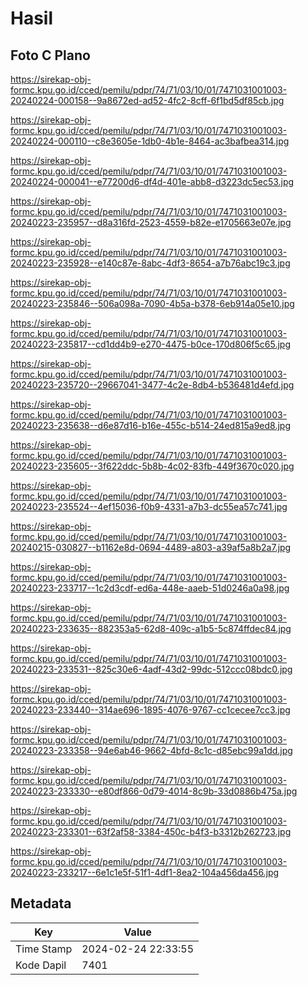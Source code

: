 # Hasil

## Foto C Plano

https://sirekap-obj-formc.kpu.go.id/cced/pemilu/pdpr/74/71/03/10/01/7471031001003-20240224-000158--9a8672ed-ad52-4fc2-8cff-6f1bd5df85cb.jpg

https://sirekap-obj-formc.kpu.go.id/cced/pemilu/pdpr/74/71/03/10/01/7471031001003-20240224-000110--c8e3605e-1db0-4b1e-8464-ac3bafbea314.jpg

https://sirekap-obj-formc.kpu.go.id/cced/pemilu/pdpr/74/71/03/10/01/7471031001003-20240224-000041--e77200d6-df4d-401e-abb8-d3223dc5ec53.jpg

https://sirekap-obj-formc.kpu.go.id/cced/pemilu/pdpr/74/71/03/10/01/7471031001003-20240223-235957--d8a316fd-2523-4559-b82e-e1705663e07e.jpg

https://sirekap-obj-formc.kpu.go.id/cced/pemilu/pdpr/74/71/03/10/01/7471031001003-20240223-235928--e140c87e-8abc-4df3-8654-a7b76abc19c3.jpg

https://sirekap-obj-formc.kpu.go.id/cced/pemilu/pdpr/74/71/03/10/01/7471031001003-20240223-235846--506a098a-7090-4b5a-b378-6eb914a05e10.jpg

https://sirekap-obj-formc.kpu.go.id/cced/pemilu/pdpr/74/71/03/10/01/7471031001003-20240223-235817--cd1dd4b9-e270-4475-b0ce-170d806f5c65.jpg

https://sirekap-obj-formc.kpu.go.id/cced/pemilu/pdpr/74/71/03/10/01/7471031001003-20240223-235720--29667041-3477-4c2e-8db4-b536481d4efd.jpg

https://sirekap-obj-formc.kpu.go.id/cced/pemilu/pdpr/74/71/03/10/01/7471031001003-20240223-235638--d6e87d16-b16e-455c-b514-24ed815a9ed8.jpg

https://sirekap-obj-formc.kpu.go.id/cced/pemilu/pdpr/74/71/03/10/01/7471031001003-20240223-235605--3f622ddc-5b8b-4c02-83fb-449f3670c020.jpg

https://sirekap-obj-formc.kpu.go.id/cced/pemilu/pdpr/74/71/03/10/01/7471031001003-20240223-235524--4ef15036-f0b9-4331-a7b3-dc55ea57c741.jpg

https://sirekap-obj-formc.kpu.go.id/cced/pemilu/pdpr/74/71/03/10/01/7471031001003-20240215-030827--b1162e8d-0694-4489-a803-a39af5a8b2a7.jpg

https://sirekap-obj-formc.kpu.go.id/cced/pemilu/pdpr/74/71/03/10/01/7471031001003-20240223-233717--1c2d3cdf-ed6a-448e-aaeb-51d0246a0a98.jpg

https://sirekap-obj-formc.kpu.go.id/cced/pemilu/pdpr/74/71/03/10/01/7471031001003-20240223-233635--882353a5-62d8-409c-a1b5-5c874ffdec84.jpg

https://sirekap-obj-formc.kpu.go.id/cced/pemilu/pdpr/74/71/03/10/01/7471031001003-20240223-233531--825c30e6-4adf-43d2-99dc-512ccc08bdc0.jpg

https://sirekap-obj-formc.kpu.go.id/cced/pemilu/pdpr/74/71/03/10/01/7471031001003-20240223-233440--314ae696-1895-4076-9767-cc1cecee7cc3.jpg

https://sirekap-obj-formc.kpu.go.id/cced/pemilu/pdpr/74/71/03/10/01/7471031001003-20240223-233358--94e6ab46-9662-4bfd-8c1c-d85ebc99a1dd.jpg

https://sirekap-obj-formc.kpu.go.id/cced/pemilu/pdpr/74/71/03/10/01/7471031001003-20240223-233330--e80df866-0d79-4014-8c9b-33d0886b475a.jpg

https://sirekap-obj-formc.kpu.go.id/cced/pemilu/pdpr/74/71/03/10/01/7471031001003-20240223-233301--63f2af58-3384-450c-b4f3-b3312b262723.jpg

https://sirekap-obj-formc.kpu.go.id/cced/pemilu/pdpr/74/71/03/10/01/7471031001003-20240223-233217--6e1c1e5f-51f1-4df1-8ea2-104a456da456.jpg


## Metadata

| Key        | Value               |
| ---------- | ------------------- |
| Time Stamp | 2024-02-24 22:33:55 |
| Kode Dapil | 7401                |



